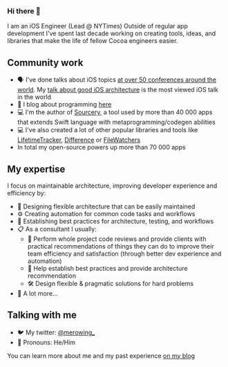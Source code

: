 ### Hi there 👋

I am an iOS Engineer (Lead @ NYTimes)
Outside of regular app development I've spent last decade working on creating tools, ideas, and libraries that make the life of fellow Cocoa engineers easier.

## Community work

 - 🗣 I've done talks about iOS topics [at over 50 conferences around the world](http://merowing.info/speaking/). My [talk about good iOS architecture](https://academy.realm.io/posts/krzysztof-zablocki-mDevCamp-ios-architecture-mvvm-mvc-viper/) is the most viewed iOS talk in the world
 - 📝 I blog about programming [here](http://merowing.info)
 - 💻 I'm the author of [Sourcery](https://github.com/krzysztofzablocki/Sourcery), a tool used by more than 40 000 apps that extends Swift language with metaprogramming/codegen abilities
 - 💻 I've also created a lot of other popular libraries and tools like [LifetimeTracker](https://github.com/krzysztofzablocki/LifetimeTracker), [Difference](https://github.com/krzysztofzablocki/Difference) or [FileWatchers](https://github.com/krzysztofzablocki/KZFileWatchers)
 - In total my open-source powers up more than 70 000 apps

## My expertise

I focus on maintainable architecture, improving developer experience and efficiency by:
  - 🤔 Designing flexible architecture that can be easily maintained
  - ⚙️ Creating automation for common code tasks and workflows
  - 👥 Establishing best practices for architecture, testing, and workflows
  - 📋 As a consultant I usually:
    - 🤔 Perform whole project code reviews and provide clients with practical recommendations of things they can do to improve their team efficiency and satisfaction (through better dev experience and automation)
    - 👥 Help establish best practices and provide architecture recommendation
    - 🛠️ Design flexible & pragmatic solutions for hard problems
  - 🧙 A lot more...

## Talking with me

- 🐦 My twitter: [@merowing_](https://twitter.com/merowing_)
- 💬 Pronouns: He/Him

You can learn more about me and my past experience [on my blog](http://merowing.info/hire)
